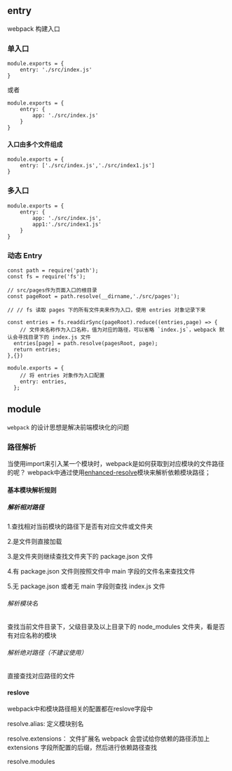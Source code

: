 ## entry

webpack 构建入口

### 单入口

```
module.exports = {
    entry: './src/index.js'
}
```

或者

```
module.exports = {
    entry: {
        app: './src/index.js'
    }
}
```

#### 入口由多个文件组成

```
module.exports = {
    entry: ['./src/index.js','./src/index1.js']
}

```

### 多入口

```
module.exports = {
    entry: {
        app: './src/index.js',
        app1:'./src/index1.js'
    }
}
```

### 动态 Entry

```
const path = require('path');
const fs = require('fs');

// src/pages作为页面入口的根目录
const pageRoot = path.resolve(__dirname,'./src/pages');

// // fs 读取 pages 下的所有文件夹来作为入口，使用 entries 对象记录下来

const entries = fs.readdirSync(pageRoot).reduce((entries,page) => {
    // 文件夹名称作为入口名称，值为对应的路径，可以省略 `index.js`，webpack 默认会寻找目录下的 index.js 文件
  entries[page] = path.resolve(pagesRoot, page);
  return entries;
},{})

module.exports = {
    // 将 entries 对象作为入口配置
    entry: entries,
  };
```
## module
`webpack` 的设计思想是解决前端模块化的问题

### 路径解析
当使用import来引入某一个模块时，webpack是如何获取到对应模块的文件路径的呢？
webpack中通过使用[enhanced-resolve](https://github.com/webpack/enhanced-resolve/)模块来解析依赖模块路径；

#### 基本模块解析规则
##### 解析相对路径
1.查找相对当前模块的路径下是否有对应文件或文件夹

2.是文件则直接加载

3.是文件夹则继续查找文件夹下的 package.json 文件

4.有 package.json 文件则按照文件中 main 字段的文件名来查找文件

5.无 package.json 或者无 main 字段则查找 index.js 文件

###### 解析模块名
查找当前文件目录下，父级目录及以上目录下的 node_modules 文件夹，看是否有对应名称的模块

###### 解析绝对路径（不建议使用）
直接查找对应路径的文件

#### reslove

webpack中和模块路径相关的配置都在reslove字段中

resolve.alias:
定义模块别名

resolve.extensions：
文件扩展名
webpack 会尝试给你依赖的路径添加上 extensions 字段所配置的后缀，然后进行依赖路径查找

resolve.modules
